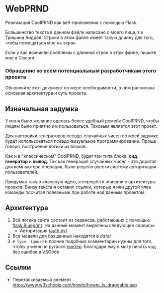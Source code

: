 # WebPRND
Реализация CoolPRND как веб-приложения с помощью Flask.

Большинство текста в данном файле написано о моего лица, т.е
Тришина Андрея. Строки в этом файле имеет такую длинну для того,
чтобы помещаться мне на экран.

Если у вас возникли проблемы с длинной строк в этом файле, пишите
мне в Discord.

### Обращение ко всем потенциальным разработчикам этого проекта
Обновляйте этот документ по мере необходимости, в нём расписана 
основная архитектура и суть проекта.

## Изначальная задумка
У меня было желание сделать более удобный ремейк CoolPRND, чтобы
людям было приятно им пользоваться. Таковым является этот проект.

Для настройки генераторов псевдо-случайных чисел по моей задумке
будет использоваться псевдо-визуальное программирование. Проще 
говоря, построение логики из блоков. 

Как и в "классическом" CoolPRND, будет три типа блока: **сид**, 
**генератор** и **вывод**. Так как генерация случайных чисел -
это дорогая для компьютера операция, было решено ввести систему
авторизации пользователей.

Придумав такую классную идею, я перешёл к описанию архитектуры 
проекта. Внизу текста я оставил ссылки, которые я или другой
член команды посчитал полезными при работе над данным проектом.

## Архитектура

1. Всё логика сайта состоит из сервисов, работающих с помощью 
[flask.Blueprint](https://flask.palletsprojects.com/en/2.2.x/blueprints/).
На данный момент выделены следующие сервисы:
    * Авторизация ([auth.py](api/auth.py))
2. Все модели для баз данных находятся в *data/*
3. ```# type: ignore``` и прочие подобные комментарии нужны для
того, чтобы у меня не ругался [линтер](https://ru.wikipedia.org/wiki/Lint).
Благодаря ему я могу писать код без ошибок в VSCode

## Ссылки

* Перетаскиваемый элемент https://www.w3schools.com/howto/howto_js_draggable.asp
